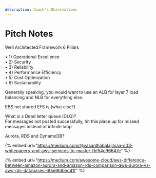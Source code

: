 ```yaml
---
description: Coach's Observations
---
```


# Pitch Notes

Well Architected Framework 6 Pillars

• 1) Operational Excellence \
• 2) Security \
• 3) Reliability \
• 4) Performance Efficiency \
• 5) Cost Optimization \
• 6) Sustainability

Generally speaking, you would want to use an ALB for layer 7 load balancing and NLB for everything else.

EBS not shared EFS is (what else?)

What is a Dead letter queue (DLQ)?\
For messages not posted successfully, hit this place up for missed messages instead of infinite loop

Aurora, RDS and DynamoDB?

{% embed url="https://medium.com/@vasanthabalaji/saa-c03-whitepapers-and-aws-services-to-master-fbf54c96647e" %}

{% embed url="https://medium.com/awesome-cloud/aws-difference-between-amazon-aurora-and-amazon-rds-comparison-aws-aurora-vs-aws-rds-databases-60a69dbec41f" %}
